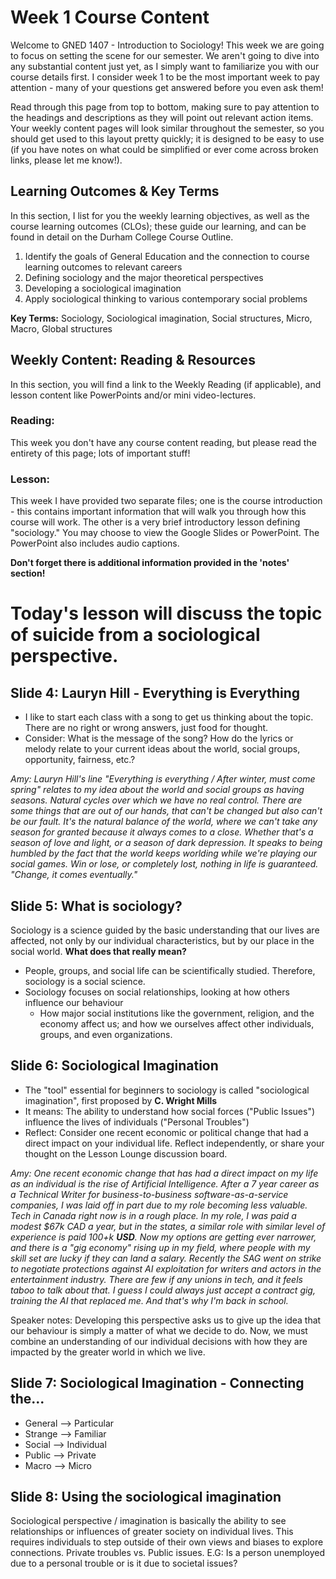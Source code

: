 # Week 1 Course Content
Welcome to GNED 1407 - Introduction to Sociology! This week we are going to focus on setting the scene for our semester. We aren't going to dive into any substantial content just yet, as I simply want to familiarize you with our course details first. I consider week 1 to be the most important week to pay attention - many of your questions get answered before you even ask them! 

Read through this page from top to bottom, making sure to pay attention to the headings and descriptions as they will point out relevant action items. Your weekly content pages will look similar throughout the semester, so you should get used to this layout pretty quickly; it is designed to be easy to use (if you have notes on what could be simplified or ever come across broken links, please let me know!). 

## Learning Outcomes & Key Terms
In this section, I list for you the weekly learning objectives, as well as the course learning outcomes (CLOs); these guide our learning, and can be found in detail on the Durham College Course Outline.

1. Identify the goals of General Education and the connection to course learning outcomes to relevant careers
2. Defining sociology and the major theoretical perspectives
3. Developing a sociological imagination
4. Apply sociological thinking to various contemporary social problems

**Key Terms:** Sociology, Sociological imagination, Social structures, Micro, Macro, Global structures

## Weekly Content: Reading & Resources
In this section, you will find a link to the Weekly Reading (if applicable), and lesson content like PowerPoints and/or mini video-lectures. 

### Reading:

This week you don't have any course content reading, but please read the entirety of this page; lots of important stuff!

### Lesson: 

This week I have provided two separate files; one is the course introduction - this contains important information that will walk you through how this course will work. The other is a very brief introductory lesson defining "sociology." You may choose to view the Google Slides or PowerPoint. The PowerPoint also includes audio captions. 

**Don't forget there is additional information provided in the 'notes' section!**

# Today's lesson will discuss the topic of suicide from a sociological perspective.

## Slide 4: Lauryn Hill - Everything is Everything
- I like to start each class with a song to get us thinking about the topic. There are no right or wrong answers, just food for thought. 
- Consider: What is the message of the song? How do the lyrics or melody relate to your current ideas about the world, social groups, opportunity, fairness, etc.?

_Amy: Lauryn Hill's line "Everything is everything / After winter, must come spring" relates to my idea about the world and social groups as having seasons. Natural cycles over which we have no real control. There are some things that are out of our hands, that can't be changed but also can't be our fault. It's the natural balance of the world, where we can't take any season for granted because it always comes to a close. Whether that's a season of love and light, or a season of dark depression. It speaks to being humbled by the fact that the world keeps worlding while we're playing our social games. Win or lose, or completely lost, nothing in life is guaranteed. "Change, it comes eventually."_

## Slide 5: What is sociology?
Sociology is a science guided by the basic understanding that our lives are affected, not only by our individual characteristics, but by our place in the social world. 
**What does that really mean?**
* People, groups, and social life can be scientifically studied. Therefore, sociology is a social science. 
* Sociology focuses on social relationships, looking at how others influence our behaviour
  * How major social institutions like the government, religion, and the economy affect us; and how we ourselves affect other individuals, groups, and even organizations.

## Slide 6: Sociological Imagination
* The "tool" essential for beginners to sociology is called "sociological imagination", first proposed by **C. Wright Mills**
* It means: The ability to understand how social forces ("Public Issues") influence the lives of individuals ("Personal Troubles")
* Reflect: Consider one recent economic or political change that had a direct impact on your individual life. Reflect independently, or share your thought on the Lesson Lounge discussion board. 

_Amy: One recent economic change that has had a direct impact on my life as an individual is the rise of Artificial Intelligence. After a 7 year career as a Technical Writer for business-to-business software-as-a-service companies, I was laid off in part due to my role becoming less valuable. Tech in Canada right now is in a rough place. In my role, I was paid a modest $67k CAD a year, but in the states, a similar role with similar level of experience is paid 100+k **USD**. Now my options are getting ever narrower, and there is a "gig economy" rising up in my field, where people with my skill set are lucky if they can land a salary. Recently the SAG went on strike to negotiate protections against AI exploitation for writers and actors in the entertainment industry. There are few if any unions in tech, and it feels taboo to talk about that. I guess I could always just accept a contract gig, training the AI that replaced me. And that's why I'm back in school._

Speaker notes: Developing this perspective asks us to give up the idea that our behaviour is simply a matter of what we decide to do. Now, we must combine an understanding of our individual decisions with how they are impacted by the greater world in which we live. 

## Slide 7: Sociological Imagination - Connecting the...
* General --> Particular
* Strange --> Familiar
* Social --> Individual
* Public --> Private
* Macro --> Micro

## Slide 8: Using the sociological imagination
Sociological perspective / imagination is basically the ability to see relationships or influences of greater society on individual lives. This requires individuals to step outside of their own views and biases to explore connections. Private troubles vs. Public issues. E.G: Is a person unemployed due to a personal trouble or is it due to societal issues?

